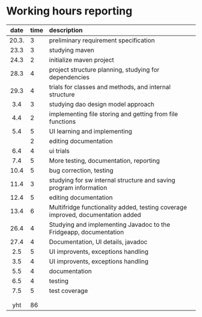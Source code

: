 # Working hours reporting

|  date | time | description  |
| :----:|:-----| :-----|
| 20.3. |  3   | preliminary requirement specification  |
| 23.3  |  3   | studying maven |
| 24.3  |  2   | initialize maven project |
| 28.3  |  4   | project structure planning, studying for dependencies |
| 29.3  |  4   | trials for classes and methods, and internal structure |
|  3.4  |  3   | studying dao design model approach |
|  4.4  |  2   | implementing file storing and getting from file functions |
|  5.4  |  5   | UI learning and implementing |
|       |  2   | editing documentation |
|  6.4  |  4   | ui trials |
|  7.4  |  5   | More testing, documentation, reporting |
| 10.4  |  5   | bug correction, testing |
| 11.4  |  3   | studying for sw internal structure and saving program information |
| 12.4  |  5   | editing documentation |
| 13.4  |  6   | Multifridge functionality added, testing coverage improved, documentation added |
| 26.4  |  4   | Studying and implementing Javadoc to the Fridgeapp, documentation |
| 27.4  |  4   | Documentation, UI details, javadoc | 
|  2.5  |  5   | UI improvents, exceptions handling | 
|  3.5  |  4   | UI improvents, exceptions handling | 
|  5.5  |  4   | documentation | 
|  6.5  |  4   | testing | 
|  7.5  |  5   | test coverage | 
|    |    |  |
|    |    |  |
| yht   |  86  |  | 
